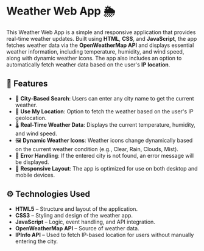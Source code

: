 # Weather Web App 🌦️

This Weather Web App is a simple and responsive application that provides real-time weather updates. Built using **HTML**, **CSS**, and **JavaScript**, the app fetches weather data via the **OpenWeatherMap API** and displays essential weather information, including temperature, humidity, and wind speed, along with dynamic weather icons. The app also includes an option to automatically fetch weather data based on the user's **IP location**.

## 🚀 Features

- 🔎 **City-Based Search**: Users can enter any city name to get the current weather.
- 📍 **Use My Location**: Option to fetch the weather based on the user's IP geolocation.
- 🌡️ **Real-Time Weather Data**: Displays the current temperature, humidity, and wind speed.
- 🖼️ **Dynamic Weather Icons**: Weather icons change dynamically based on the current weather condition (e.g., Clear, Rain, Clouds, Mist).
- 🧠 **Error Handling**: If the entered city is not found, an error message will be displayed.
- 🧩 **Responsive Layout**: The app is optimized for use on both desktop and mobile devices.

## ⚙️ Technologies Used

- **HTML5** – Structure and layout of the application.
- **CSS3** – Styling and design of the weather app.
- **JavaScript** – Logic, event handling, and API integration.
- **OpenWeatherMap API** – Source of weather data.
- **IPInfo API** – Used to fetch IP-based location for users without manually entering the city.



